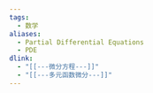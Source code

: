 ```yaml
---
tags:
  - 数学
aliases:
  - Partial Differential Equations
  - PDE
dlink:
  - "[[---微分方程---]]"
  - "[[---多元函数微分---]]"
---
```

